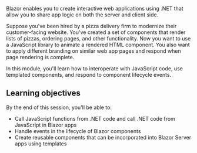 Blazor enables you to create interactive web applications using .NET that allow you to share app logic on both the server and client side.

Suppose you've been hired by a pizza delivery firm to modernize their customer-facing website. You've created a set of components that render lists of pizzas, ordering pages, and other functionality. Now you want to use a JavaScript library to animate a rendered HTML component. You also want to apply different branding on similar web app pages and respond when page rendering is complete.

In this module, you'll learn how to interoperate with JavaScript code, use templated components, and respond to component lifecycle events.

## Learning objectives

By the end of this session, you'll be able to:

- Call JavaScript functions from .NET code and call .NET code from JavaScript in Blazor apps
- Handle events in the lifecycle of Blazor components
- Create reusable components that can be incorporated into Blazor Server apps using templates
